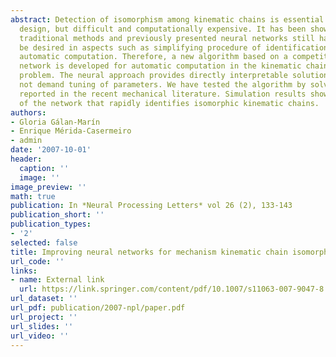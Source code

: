 ```yaml
---
abstract: Detection of isomorphism among kinematic chains is essential in mechanical
  design, but difficult and computationally expensive. It has been shown that both
  traditional methods and previously presented neural networks still have a lot to
  be desired in aspects such as simplifying procedure of identification and adapting
  automatic computation. Therefore, a new algorithm based on a competitive Hopfield
  network is developed for automatic computation in the kinematic chain isomorphism
  problem. The neural approach provides directly interpretable solutions and does
  not demand tuning of parameters. We have tested the algorithm by solving problems
  reported in the recent mechanical literature. Simulation results show the effectiveness
  of the network that rapidly identifies isomorphic kinematic chains.
authors:
- Gloria Gálan-Marín
- Enrique Mérida-Casermeiro
- admin
date: '2007-10-01'
header:
  caption: ''
  image: ''
image_preview: ''
math: true
publication: In *Neural Processing Letters* vol 26 (2), 133-143
publication_short: ''
publication_types:
- '2'
selected: false
title: Improving neural networks for mechanism kinematic chain isomorphism identification
url_code: ''
links:
- name: External link
  url: https://link.springer.com/content/pdf/10.1007/s11063-007-9047-8.pdf
url_dataset: ''
url_pdf: publication/2007-npl/paper.pdf
url_project: ''
url_slides: ''
url_video: ''
---
```


